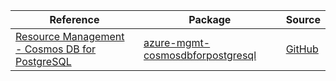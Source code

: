 | Reference | Package | Source |
|---|---|---|
|[Resource Management - Cosmos DB for PostgreSQL](mgmt-cosmosdbforpostgresql-readme.md)|[azure-mgmt-cosmosdbforpostgresql](https://pypi.org/project/azure-mgmt-cosmosdbforpostgresql)|[GitHub](https://github.com/Azure/azure-sdk-for-python/blob/main/sdk/cosmosdbforpostgresql/azure-mgmt-cosmosdbforpostgresql)|
